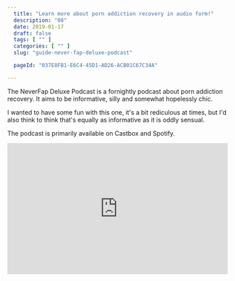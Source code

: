 ```yaml
---
  title: "Learn more about porn addiction recovery in audio form!"
  description: "08"
  date: 2019-01-17
  draft: false
  tags: [ "" ]
  categories: [ "" ]
  slug: "guide-never-fap-deluxe-podcast"

  pageId: "037E8FB1-E6C4-45D1-AD26-ACB01C67C34A"

---
```


<!-- TODO: Rearrange these numbers for the ebook -->

The NeverFap Deluxe Podcast is a fornightly podcast about porn addiction recovery. It aims to be informative, silly and somewhat hopelessly chic.

I wanted to have some fun with this one, it's a bit rediculous at times, but I'd also think to think that's equally as informative as it is oddly sensual.

The podcast is primarily available on Castbox and Spotify.

<iframe src="https://castbox.fm/app/castbox/player/id2045024?v=4.1.0&autoplay=0" frameborder="0" width="100%" height="300"></iframe>
